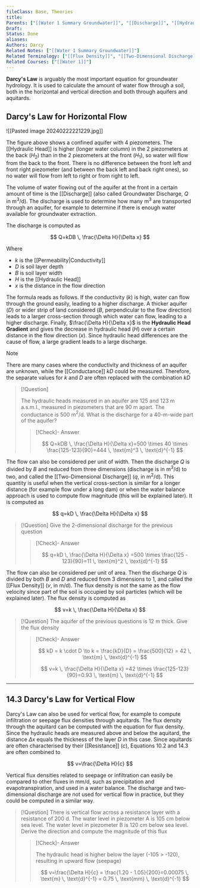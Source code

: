 ```yaml
---
fileClass: Base, Theories
title: 
Parents: ["[[Water 1 Summary Groundwater]]", "[[Discharge]]", "[[Hydraulic Head]]", "[[Two-Dimensional Discharge]]"]
Draft: 
Status: Done
aliases: 
Authors: Darcy
Related Notes: ["[[Water 1 Summary Groundwater]]"]
Related Terminology: ["[[Flux Density]]", "[[Two-Dimensional Discharge]]", "[[Conductance]]", "[[Permeability]]"]
Related Courses: ["[[Water 1]]"]
---
```

**Darcy's Law** is arguably the most important equation for groundwater hydrology. It is used to calculate the amount of water flow through a soil, both in the horizontal and vertical direction and both through aquifers and aquitards. 

## Darcy's Law for Horizontal Flow

![[Pasted image 20240222221229.jpg]]

The figure above shows a confined aquifer with 4 piezometers. The [[Hydraulic Head]] is higher (longer water column) in the 2 piezometers at the back ($H_2$) than in the 2 piezometers at the front ($H_1$), so water will flow from the back to the front. There is no difference between the front left and front right piezometer (and between the back left and back right ones), so no water will flow from left to right or from right to left. 

The volume of water flowing out of the aquifer at the front in a certain amount of time is the [[Discharge]] (also called Groundwater Discharge, $Q$ in m$^3$/d). The discharge is used to determine how many m$^3$ are transported through an aquifer, for example to determine if there is enough water available for groundwater extraction.

The discharge is computed as 

$$
Q=kDB \, \frac{\Delta H}{\Delta x}
$$

Where
- $k$ is the [[Permeability|Conductivity]]
- $D$ is soil layer depth
- $B$ is soil layer width
- $H$ is the [[Hydraulic Head]]
- $x$ is the distance in the flow direction

The formula reads as follows. If the conductivity ($k$) is high, water can flow through the ground easily, leading to a higher discharge. A thicker aquifer ($D$)  or wider strip of land considered ($B$, perpendicular to the flow direction) leads to a larger cross-section through which water can flow, leading to a higher discharge. Finally, $\frac{\Delta H}{\Delta x}$ is the **Hydraulic Head Gradient** and gives the decrease in hydraulic head ($H$) over a certain distance in the flow direction ($x$). Since hydraulic head differences are the cause of flow, a large gradient leads to a large discharge.

>[!Note]
>
>There are many cases where the conductivity and thickness of an aquifer are unknown, while the [[Conductance]] $kD$ could be measured. Therefore, the separate values for $k$ and $D$ are often replaced with the combination $kD$

>[!Question]
>
>The hydraulic heads measured in an aquifer are 125 and 123 m a.s.m.l., measured in piezometers that are 90 m apart. The conductance is 500 m$^2$/d. What is the discharge for a 40-m-wide part of the aquifer?
>
>>[!Check]- Answer
>>
>>$$
>>Q=kDB \, \frac{\Delta H}{\Delta x}=500 \times 40 \times \frac{125-123}{90}=444 \, \text{m}^3 \, \text{d}^{-1}  
>>$$
>>

The flow can also be considered per unit of width. Then the discharge $Q$ is divided by $B$ and reduced from three dimensions (discharge is in m$^3$/d) to two, and called the [[Two-Dimensional Discharge]] ($q$, in m$^2$/d). This quantity is useful when the vertical cross-section is similar for a longer distance (for example flow under a long dam) or when the water balance approach is used to compute flow magnitude (this will be explained later). It is computed as 

$$
q=kD \, \frac{\Delta H}{\Delta x}
$$


>[!Question]
>Give the 2-dimensional discharge for the previous question
>
>>[!Check]- Answer
>>
>>$$
>>q=kD \, \frac{\Delta H}{\Delta x} =500 \times \frac{125 - 123}{90}=11 \, \text{m}^2 \, \text{d}^{-1}
>>$$
>>

The flow can also be considered per unit of area. Then the discharge $Q$ is divided by both $B$ and $D$ and reduced from 3 dimensions to 1, and called the [[Flux Density]] ($v$, in m/d). The flux density is not the same as the flow velocity since part of the soil is occupied by soil particles (which will be explained later). The flux density is computed as 

$$
v=k \, \frac{\Delta H}{\Delta x}
$$


>[!Question]
>The aquifer of the previous questions is 12 m thick. Give the flux density
>
>>[!Check]- Answer
>>
>>$$
>>kD = k \cdot D \to k = \frac{kD}{D} = \frac{500}{12} = 42 \, \text{m} \, \text{d}^{-1} 
>>$$
>>
>>$$
>>v=k \, \frac{\Delta H}{\Delta x} =42 \times \frac{125-123}{90}=0.93 \, \text{m} \, \text{d}^{-1} 
>>$$
>>


---
## 14.3 Darcy's Law for Vertical Flow
Darcy's Law can also be used for vertical flow, for example to compute infiltration or seepage flux densities through aquitards. The flux density through the aquitard can be computed with the equation for flux density. Since the hydraulic heads are measured above and below the aquitard, the distance $\Delta x$ equals the thickness of the layer $D$ in this case. Since aquitards are often characterised by their [[Resistance]] ($c$), Equations 10.2 and 14.3 are often combined to 

$$
v=\frac{\Delta H}{c}
$$

Vertical flux densities related to seepage or infiltration can easily be compared to other fluxes in mm/d, such as precipitation and evapotranspiration, and used in a water balance. The discharge and two-dimensional discharge are not used for vertical flow in practice, but they could be computed in a similar way.

>[!Question]
>There is vertical flow across a resistance layer with a resistance of 200 d. The water level in piezometer A is 105 cm below sea level. The water level in piezometer B is 120 cm below sea level. Derive the direction and compute the magnitude of this flux
>
>>[!Check]- Answer
>>
>>The hydraulic head is higher below the layer (-105 > -120), resulting in upward flow (seepage)
>>
>>$$
>>v=\frac{\Delta H}{c} = \frac{1.20 - 1.05}{200}=0.00075 \, \text{m} \, \text{d}^{-1} = 0.75 \, \text{mm} \, \text{d}^{-1}
>>$$
>>

